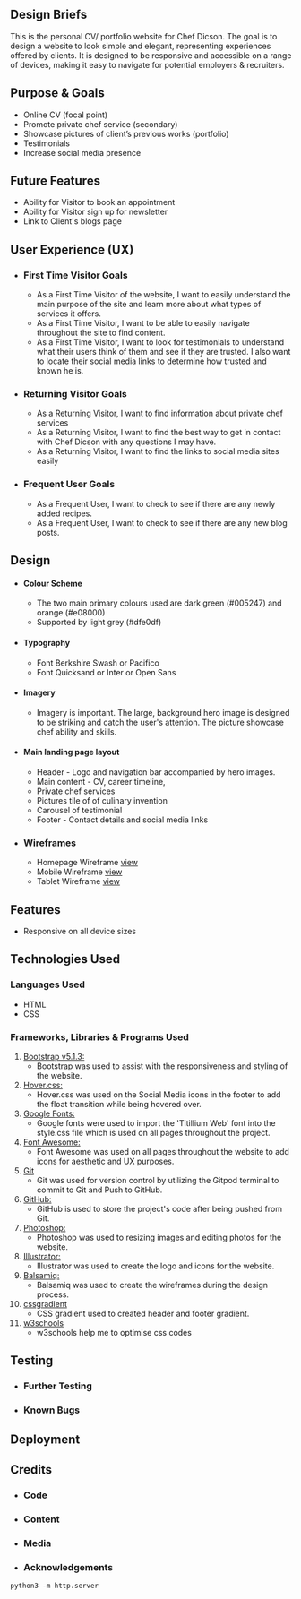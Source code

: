 ## Design Briefs

This is the personal CV/ portfolio website for Chef Dicson. The goal is to design a website to look simple and elegant, representing experiences offered by clients.  It is designed to be responsive and accessible on a range of devices, making it easy to navigate for potential employers & recruiters. 

## Purpose & Goals

- Online CV (focal point)
- Promote private chef service (secondary)
- Showcase pictures of client’s previous works (portfolio) 
- Testimonials
- Increase social media presence

##  Future Features

- Ability for Visitor to book an appointment
- Ability for Visitor sign up for newsletter
- Link to Client's blogs page

## User Experience (UX)

-   ### First Time Visitor Goals

    - As a First Time Visitor of the website, I want to easily understand the main purpose of the site and learn more about what types of services it offers.
    - As a First Time Visitor, I want to be able to easily navigate throughout the site to find content.
    - As a First Time Visitor, I want to look for testimonials to understand what their users think of them and see if they are trusted. I also want to locate their social media links to determine how trusted and known he is.

-   ### Returning Visitor Goals

    - As a Returning Visitor, I want to find information about private chef services
    - As a Returning Visitor, I want to find the best way to get in contact with Chef Dicson with any questions I may have.
    - As a Returning Visitor, I want to find the links to social media sites easily

-   ### Frequent User Goals

    - As a Frequent User, I want to check to see if there are any newly added recipes. 
    - As a Frequent User, I want to check to see if there are any new blog posts.

##  Design

  -   #### Colour Scheme
        -   The two main primary colours used are dark green (#005247) and orange (#e08000)
        -   Supported by light grey (#dfe0df)
  -   #### Typography
        -   Font Berkshire Swash or Pacifico
        -   Font Quicksand or Inter or Open Sans
  -   #### Imagery
        -   Imagery is important. The large, background hero image is designed to be striking and catch the user's attention. The picture showcase chef ability and skills.
  -   #### Main landing page layout
        -   Header - Logo and navigation bar accompanied by hero images.
        -   Main content - CV, career timeline, 
        -   Private chef services
        -   Pictures tile of of culinary invention
        -   Carousel of testimonial 
        -   Footer - Contact details and social media links

*   ### Wireframes

    -   Homepage Wireframe [view](assets/images/monitor-wireframe.png)
    -   Mobile Wireframe [view](assets/images/mobile-wireframe.png)
    -   Tablet Wireframe [view](assets/images/tablet-wireframe.png)

## Features

-   Responsive on all device sizes

## Technologies Used

### Languages Used

-   HTML
-   CSS

### Frameworks, Libraries & Programs Used

1. [Bootstrap v5.1.3:](https://getbootstrap.com/docs/4.4/getting-started/introduction/)
    - Bootstrap was used to assist with the responsiveness and styling of the website.
1. [Hover.css:](https://ianlunn.github.io/Hover/)
    - Hover.css was used on the Social Media icons in the footer to add the float transition while being hovered over.
1. [Google Fonts:](https://fonts.google.com/)
    - Google fonts were used to import the 'Titillium Web' font into the style.css file which is used on all pages throughout the project.
1. [Font Awesome:](https://fontawesome.com/)
    - Font Awesome was used on all pages throughout the website to add icons for aesthetic and UX purposes.
1. [Git](https://git-scm.com/)
    - Git was used for version control by utilizing the Gitpod terminal to commit to Git and Push to GitHub.
1. [GitHub:](https://github.com/)
    - GitHub is used to store the project's code after being pushed from Git.
1. [Photoshop:](https://www.adobe.com/ie/products/photoshop.html)
    - Photoshop was used to resizing images and editing photos for the website.
1. [Illustrator:](https://www.adobe.com/ie/products/illustrator.html)
    - Illustrator was used to create the logo and icons for the website.    
1. [Balsamiq:](https://balsamiq.com/)
    - Balsamiq was used to create the wireframes during the design process.
1. [cssgradient](/cssgradient.io)
    - CSS gradient used to created header and footer gradient.
1. [w3schools](https://www.w3schools.com)
    - w3schools help me to optimise css codes
## Testing

- ### Further Testing

- ### Known Bugs

## Deployment

## Credits

- ### Code

- ### Content

- ### Media

- ### Acknowledgements



`python3 -m http.server`